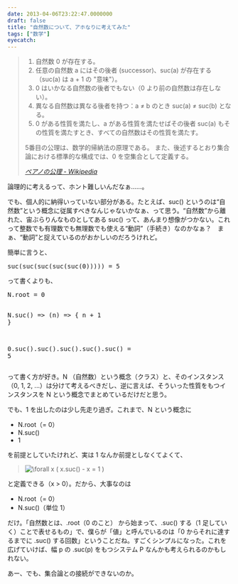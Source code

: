 ```yaml
---
date: 2013-04-06T23:22:47.0000000
draft: false
title: "自然数について、アホなりに考えてみた"
tags: ["数学"]
eyecatch: 
---
```


<blockquote cite="http://ja.wikipedia.org/wiki/%E3%83%9A%E3%82%A2%E3%83%8E%E3%81%AE%E5%85%AC%E7%90%86">

<ol>
<li>自然数 0 が存在する。</li>
<li>任意の自然数 a にはその後者 (successor)、suc(a) が存在する（suc(a) は a + 1 の "意味"）。</li>
<li>0 はいかなる自然数の後者でもない（0 より前の自然数は存在しない）。</li>
<li>異なる自然数は異なる後者を持つ：a ≠ b のとき suc(a) ≠ suc(b) となる。</li>
<li>0 がある性質を満たし、a がある性質を満たせばその後者 suc(a) もその性質を満たすとき、すべての自然数はその性質を満たす。</li>
</ol><p>5番目の公理は、数学的帰納法の原理である。 また、後述するとおり集合論における標準的な構成では、0 を空集合として定義する。</p>

<cite><a href="http://ja.wikipedia.org/wiki/%E3%83%9A%E3%82%A2%E3%83%8E%E3%81%AE%E5%85%AC%E7%90%86">&#x30DA;&#x30A2;&#x30CE;&#x306E;&#x516C;&#x7406; - Wikipedia</a></cite>
</blockquote>
<p>論理的に考えるって、ホント難しいんだなぁ……。</p><p>でも、個人的に納得いっていない部分がある。たとえば、suc() というのは“自然数”という概念に従属すべきなんじゃないかなぁ、って思う。“自然数”から離れた、宙ぶらりんなものとしてある suc() って、あんまり想像がつかない。これって整数でも有理数でも無理数でも使える“動詞”（手続き）なのかなぁ？　まぁ、“動詞”と捉えているのがおかしいのだろうけれど。</p><p>簡単に言うと、</p>
<pre class="code lang-cs" data-lang="cs" data-unlink>suc(suc(suc(suc(suc(<span class="synConstant">0</span>))))) = <span class="synConstant">5</span>
</pre><p>って書くよりも、</p>
<pre class="code lang-cs" data-lang="cs" data-unlink>N.root = <span class="synConstant">0</span>

N.suc() =&gt; (n) =&gt; { n + <span class="synConstant">1</span> }

<span class="synConstant">0.</span>suc().suc().suc().suc().suc() = <span class="synConstant">5</span>
</pre><p>って書く方が好き。N （自然数）という概念（クラス）と、そのインスタンス（0, 1, 2, ...）は分けて考えるべきだし、逆に言えば、そういった性質をもつインスタンスを N という概念でまとめているだけだと思う。</p><p>でも、1 を出したのは少し先走り過ぎ。これまで、N という概念に</p>

<ul>
<li>N.root（= 0）</li>
<li>N.suc()</li>
<li>1</li>
</ul><p>を前提としていたけれど、実は 1 なんか前提としなくてよくて、</p>

<blockquote>
<p><img src="http://chart.apis.google.com/chart?cht=tx&chl=%5Cforall%20x%20%28%20x.suc%28%29%20-%20x%20%3D%201%20%29" alt="\forall x ( x.suc() - x = 1 )"/></p>

</blockquote>
<p>と定義できる（x > 0）。だから、大事なのは</p>

<ul>
<li>N.root（= 0）</li>
<li>N.suc()（単位 1）</li>
</ul><p>だけ。「自然数とは、.root（0 のこと） から始まって、.suc() する（1 足していく）ことで表せるもの」で、僕らが「値」と呼んでいるのは「0 からそれに達するまでに .suc() する回数」ということだね。すごくシンプルになった。これを広げていけば、幅 p の .suc(p) をもつシステム P なんかも考えられるのかもしれない。</p><p>あー、でも、集合論との接続ができないのか。</p>

